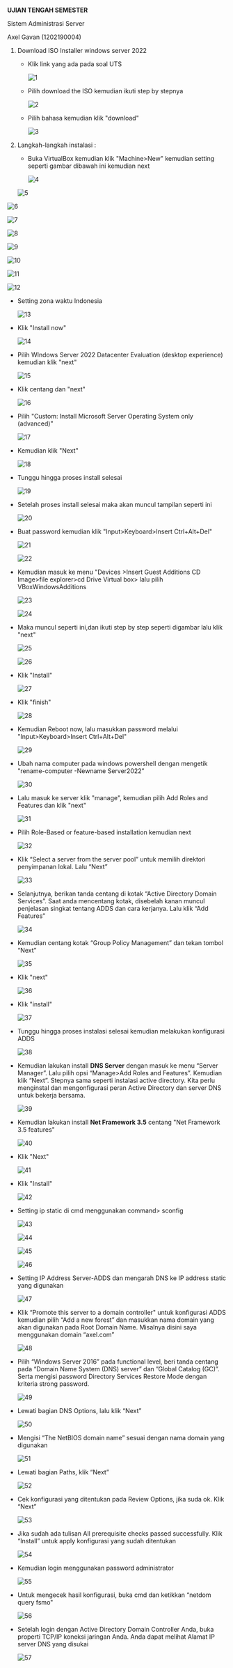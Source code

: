 **UJIAN TENGAH SEMESTER**

Sistem Administrasi Server

Axel Gavan (1202190004)



1. Download ISO Installer windows server 2022

   - Klik link yang ada pada soal UTS

     ![1](https://user-images.githubusercontent.com/94977405/143465811-0c5ef7c5-001a-4cbc-bcc0-45025c0da65b.png)

   - Pilih download the ISO kemudian ikuti step by stepnya

     ![2](https://user-images.githubusercontent.com/94977405/143465829-d4d52e07-0d6a-425e-b1b8-25423d08a5ac.png)

   - Pilih bahasa kemudian klik "download"

     ![3](https://user-images.githubusercontent.com/94977405/143465846-be9b890a-8a40-48ef-a34a-0c542151106c.png)

2. Langkah-langkah instalasi :

   - Buka VirtualBox kemudian klik "Machine>New" kemudian setting seperti gambar dibawah ini kemudian next

     ![4](https://user-images.githubusercontent.com/94977405/143465852-fcf45ccc-04b3-4dfd-9aa9-130d62ce2bd4.png)

    ![5](https://user-images.githubusercontent.com/94977405/143465864-f2944a25-6099-42db-a51b-7a50bdfba11a.png)
    
![6](https://user-images.githubusercontent.com/94977405/143465872-b4482b7d-475f-43e0-bbc7-3b2e569b7006.png)

![7](https://user-images.githubusercontent.com/94977405/143465903-2e693e97-d71a-450a-8ae8-f890300206f2.png)

![8](https://user-images.githubusercontent.com/94977405/143465911-9de11601-c58b-439b-8456-2a92e7e9f303.png)

![9](https://user-images.githubusercontent.com/94977405/143465938-80cf2c93-5970-426a-8f6c-48f8e0879a3d.png)

![10](https://user-images.githubusercontent.com/94977405/143465955-c598de86-33c9-45bf-87be-83ee1269f823.png)

![11](https://user-images.githubusercontent.com/94977405/143465983-c4174cff-4f15-4cd8-a98a-345b6ff73011.png)

![12](https://user-images.githubusercontent.com/94977405/143466080-bccfbcb3-e201-40f4-9465-b3648d8eef89.png)

     

     

   - Setting zona waktu Indonesia

     ![13](https://user-images.githubusercontent.com/94977405/143466091-360ebfd3-4b95-409e-8e8c-90c6e5374859.png)

   - Klik "Install now"

     ![14](https://user-images.githubusercontent.com/94977405/143466112-6fac4793-1341-4377-92e3-2e0afb0233eb.png)

   - Pilih WIndows Server 2022 Datacenter Evaluation (desktop experience) kemudian klik "next"

     ![15](https://user-images.githubusercontent.com/94977405/143466132-32cd87e3-9906-4ff0-998a-3908fb2be1a6.png)
   - Klik centang dan "next"

     ![16](https://user-images.githubusercontent.com/94977405/143466150-7b4530e5-c513-4798-9d0d-01f116f20206.png)
   - Pilih "Custom: Install Microsoft Server Operating System only (advanced)"

     ![17](https://user-images.githubusercontent.com/94977405/143466189-feb43183-13d6-41ab-bb02-8bbdb58eb493.png)

   - Kemudian klik "Next"

     ![18](https://user-images.githubusercontent.com/94977405/143466204-52ad4136-3b89-4227-afc2-6177e2d5b771.png)

   - Tunggu hingga proses install selesai

     ![19](https://user-images.githubusercontent.com/94977405/143466209-4f658f7f-d35f-49ae-9c04-4f9957ac45e9.png)

   - Setelah proses install selesai maka akan muncul tampilan seperti ini

     ![20](https://user-images.githubusercontent.com/94977405/143466267-13415dd9-7ef3-4420-b7a8-46f11df6b15a.png)

   - Buat password kemudian klik "Input>Keyboard>Insert Ctrl+Alt+Del"

     ![21](https://user-images.githubusercontent.com/94977405/143466283-7ce62a36-ceef-4290-915a-69f04fb3acf1.png)

     ![22](https://user-images.githubusercontent.com/94977405/143466293-37a6a158-be48-42d3-a5ac-6d8a0541a896.png)

   - Kemudian masuk ke menu "Devices >Insert Guest Additions CD Image>file explorer>cd Drive Virtual box> lalu pilih VBoxWindowsAdditions

     ![23](https://user-images.githubusercontent.com/94977405/143466297-fe4829ad-31d2-4ff4-ad34-6d13153c5634.png)

     ![24](https://user-images.githubusercontent.com/94977405/143466303-137b87e3-27fd-4169-88b6-794f88d47982.png)

   - Maka muncul seperti ini,dan ikuti step by step seperti digambar lalu klik "next"

     ![25](https://user-images.githubusercontent.com/94977405/143466331-8524b8f7-3a1c-4656-94fc-a56109c77bf1.png)

     ![26](https://user-images.githubusercontent.com/94977405/143466341-86d5dbbb-1e66-420f-8f1e-b47d1b93e7e9.png)

   - Klik "Install"

     ![27](https://user-images.githubusercontent.com/94977405/143466351-8c4093df-6a5b-4198-a155-6c68c3306ea8.png)
   - Klik "finish"

     ![28](https://user-images.githubusercontent.com/94977405/143466356-6cd81c23-5e81-4232-bf59-d21a3d8926f1.png)

   - Kemudian Reboot now, lalu masukkan password melalui "Input>Keyboard>Insert Ctrl+Alt+Del"

     ![29](https://user-images.githubusercontent.com/94977405/143466384-54977127-8b74-47ed-94aa-1ab87b547153.png)

   - Ubah nama computer pada windows powershell dengan mengetik "rename-computer -Newname Server2022”

     ![30](https://user-images.githubusercontent.com/94977405/143466394-94cc562c-949c-4c76-803a-2616431034e2.png)

   - Lalu masuk ke server klik "manage", kemudian pilih Add Roles and Features dan klik "next"

     ![31](https://user-images.githubusercontent.com/94977405/143466411-63be807b-34fd-4480-80bf-4e0ab7ebdc4b.png)

   - Pilih Role-Based or feature-based installation kemudian next

     ![32](https://user-images.githubusercontent.com/94977405/143466433-fa8d43da-022f-4ecb-8da0-d536eb91d469.png)

   - Klik “Select a server from the server pool” untuk memilih direktori penyimpanan lokal. Lalu “Next”

     ![33](https://user-images.githubusercontent.com/94977405/143466451-442de555-237f-4a82-aed7-dc305de5895c.png)

   - Selanjutnya, berikan tanda centang di kotak “Active Directory Domain Services”. Saat anda mencentang kotak, disebelah kanan muncul penjelasan singkat tentang ADDS dan cara kerjanya. Lalu klik “Add Features”

     ![34](https://user-images.githubusercontent.com/94977405/143466459-38505535-8666-4cc2-88cd-057ab7ed9068.png)

   - Kemudian centang kotak “Group Policy Management” dan tekan tombol “Next”

     ![35](https://user-images.githubusercontent.com/94977405/143466493-4054d61d-fe83-46e5-b264-28ae99f4bb10.png)

   - Klik "next"

     ![36](https://user-images.githubusercontent.com/94977405/143466500-725ab193-2d29-44bc-bde6-c54696101a59.png)

   - Klik "install"

     ![37](https://user-images.githubusercontent.com/94977405/143466517-cedc0787-6704-4c93-8fd4-d91bc3c65608.png)

   - Tunggu hingga proses instalasi selesai kemudian melakukan konfigurasi ADDS

     ![38](https://user-images.githubusercontent.com/94977405/143466524-e9e2d0ce-41d5-4dc7-af1e-8c6754e61842.png)

   - Kemudian lakukan install **DNS Server** dengan masuk ke menu “Server Manager”. Lalu pilih opsi “Manage>Add Roles and Features”. Kemudian klik “Next”. Stepnya sama seperti instalasi active directory. Kita perlu menginstal dan mengonfigurasi peran Active Directory dan server DNS untuk bekerja bersama. 

     ![39](https://user-images.githubusercontent.com/94977405/143466532-5abb1f5e-844e-441e-bfc2-afd9832efd79.png)

   - Kemudian lakukan install **Net Framework 3.5** centang "Net Framework 3.5 features"

     ![40](https://user-images.githubusercontent.com/94977405/143466546-5bb0e132-60cb-4ee7-bf12-684555fddabc.png)

   - Klik "Next"

     ![41](https://user-images.githubusercontent.com/94977405/143466551-466dcb63-992c-4298-a1cf-cf5852c73178.png)

   - Klik "Install"

     ![42](https://user-images.githubusercontent.com/94977405/143466554-8dcbebc4-e725-48a6-baec-c9b80ec1064a.png)

   - Setting ip static di cmd menggunakan command> sconfig

     ![43](https://user-images.githubusercontent.com/94977405/143466559-d63dbc90-3ea3-4717-9626-6d0bb4ce0116.png)
     
     ![44](https://user-images.githubusercontent.com/94977405/143466581-4b70185d-7be3-44b5-a490-d851fc63ddce.png)

     ![45](https://user-images.githubusercontent.com/94977405/143466596-496d21fb-e598-4984-8272-bc4e0d21d3fd.png)

     ![46](https://user-images.githubusercontent.com/94977405/143466602-e7f7d954-17ba-48f4-a4bb-0817a145cbe2.png)

   - Setting IP Address Server-ADDS dan mengarah DNS ke IP address static yang digunakan

     ![47](https://user-images.githubusercontent.com/94977405/143466609-50358629-99c7-4d94-b37b-fe6d28ded1d9.png)

   - Klik “Promote this server to a domain controller" untuk konfigurasi ADDS kemudian pilih “Add a new forest” dan masukkan nama domain yang akan digunakan pada Root Domain Name. Misalnya disini saya menggunakan domain “axel.com”

     ![48](https://user-images.githubusercontent.com/94977405/143466619-e5ae1906-c4dd-412f-b18d-ec93e5c77ed5.png)

   - Pilih “Windows Server 2016” pada functional level, beri tanda centang pada “Domain Name System (DNS) server” dan ”Global Catalog (GC)”. Serta mengisi password Directory Services Restore Mode dengan kriteria strong password.

     ![49](https://user-images.githubusercontent.com/94977405/143466634-551689f8-5a90-4bcb-88f1-efd4b980e3e6.png)

   - Lewati bagian DNS Options, lalu klik “Next”
   
     ![50](https://user-images.githubusercontent.com/94977405/143466642-52a6d963-f140-4f54-b01a-a22e8b9d6c50.png)
   
   - Mengisi “The NetBIOS domain name” sesuai dengan nama domain yang digunakan
   
     ![51](https://user-images.githubusercontent.com/94977405/143466653-ed478953-ef8e-47cd-b130-3cb62842e159.png)
   
   - Lewati bagian Paths, klik “Next”
   
     ![52](https://user-images.githubusercontent.com/94977405/143466660-162cf597-9c5e-49ba-81d6-eeab61649aed.png)
   
   - Cek konfigurasi yang ditentukan pada Review Options, jika suda ok. Klik “Next”
   
     ![53](https://user-images.githubusercontent.com/94977405/143466671-555d0704-a93b-46d6-96b5-293680b6dd76.png)
   
   - Jika sudah ada tulisan All prerequisite checks passed successfully. Klik “Install” untuk apply konfigurasi yang sudah ditentukan
   
     ![54](https://user-images.githubusercontent.com/94977405/143466681-fc170ef0-ddcf-42c4-bce0-cf913c8a5739.png)
   
   - Kemudian login menggunakan password administrator
   
     ![55](https://user-images.githubusercontent.com/94977405/143466694-b31ce2ac-888f-40c0-9fa3-42c87d2c80d2.png)
   
   - Untuk mengecek hasil konfigurasi, buka cmd dan ketikkan “netdom query fsmo"
   
     ![56](https://user-images.githubusercontent.com/94977405/143466701-1d4b2579-b40e-450c-b2a8-117f6c72b3a6.png)
   
   - Setelah login dengan Active Directory Domain Controller Anda, buka properti TCP/IP koneksi jaringan Anda. Anda dapat melihat Alamat IP server DNS yang disukai
   
     ![57](https://user-images.githubusercontent.com/94977405/143466715-36449572-a0e5-4818-99c2-5c55ebb98bfc.png)
     
     
